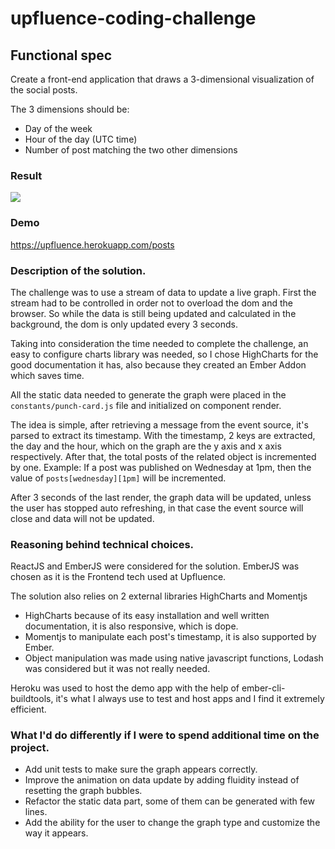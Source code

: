 # upfluence-coding-challenge

## Functional spec
Create a front-end application that draws a 3-dimensional visualization of the social posts.

The 3 dimensions should be:

* Day of the week 
* Hour of the day (UTC time)
* Number of post matching the two other dimensions

### Result
![](https://i.imgur.com/rXhPAnH.png)

### Demo
https://upfluence.herokuapp.com/posts

### Description of the solution.
The challenge was to use a stream of data to update a live graph.
First the stream had to be controlled in order not to overload the dom and the browser.
So while the data is still being updated and calculated in the background, the dom is only updated every 3 seconds.

Taking into consideration the time needed to complete the challenge, an easy to configure charts library was needed, so I chose HighCharts for the good documentation it has, also because they created an Ember Addon which saves time.

All the static data needed to generate the graph were placed in the `constants/punch-card.js` file and initialized on component render.

The idea is simple, after retrieving a message from the event source, it's parsed to extract its timestamp.
With the timestamp, 2 keys are extracted, the day and the hour, which on the graph are the y axis and x axis respectively.
After that, the total posts of the related object is incremented by one.
Example: If a post was published on Wednesday at 1pm, then the value of `posts[wednesday][1pm]` will be incremented.

After 3 seconds of the last render, the graph data will be updated, unless the user has stopped auto refreshing, in that case the event source will close and data will not be updated.

### Reasoning behind technical choices.
ReactJS and EmberJS were considered for the solution.
EmberJS was chosen as it is the Frontend tech used at Upfluence.

The solution also relies on 2 external libraries
HighCharts and Momentjs
* HighCharts because of its easy installation and well written documentation, it is also responsive, which is dope.
* Momentjs to manipulate each post's timestamp, it is also supported by Ember.
* Object manipulation was made using native javascript functions, Lodash was considered but it was not really needed.

Heroku was used to host the demo app with the help of ember-cli-buildtools, it's what I always use to test and host apps and I find it extremely efficient. 

### What I'd do differently if I were to spend additional time on the project.

* Add unit tests to make sure the graph appears correctly.
* Improve the animation on data update by adding fluidity instead of resetting the graph bubbles.
* Refactor the static data part, some of them can be generated with few lines.
* Add the ability for the user to change the graph type and customize the way it appears.

